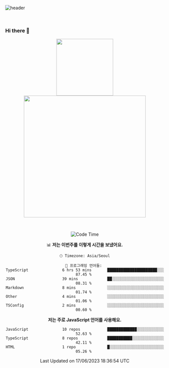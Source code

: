 ![header](https://capsule-render.vercel.app/api?type=waving&amp;color=timeGradient&amp;height=300&amp;section=header&amp;animation=fadeIn&amp;fontSize=55&amp;fontAlignY=40&amp;text=thornewater%20Github&amp;descSize=30)

<br>


### Hi there 👋

<div align="center">
   <p display="inline">
    <a href="https://github.com/thornewater">
     <img height="180" src="https://github-readme-stats.vercel.app/api?username=thornewater&theme=radical&show_icons=true" />
     <img width="386" src="https://github-readme-stats.vercel.app/api/top-langs/?username=thornewater&layout=compact&theme=radical&show_icons=true" />
    </a>
  </p>





<br>


<!--START_SECTION:waka-->
![Code Time](http://img.shields.io/badge/Code%20Time-397%20hrs%2055%20mins-blue)

📊 **저는 이번주를 이렇게 시간을 보냈어요.** 

```text
🕑︎ Timezone: Asia/Seoul

💬 프로그래밍 언어들: 
TypeScript               6 hrs 53 mins       ██████████████████████░░░   87.45 % 
JSON                     39 mins             ██░░░░░░░░░░░░░░░░░░░░░░░   08.31 % 
Markdown                 8 mins              ░░░░░░░░░░░░░░░░░░░░░░░░░   01.74 % 
Other                    4 mins              ░░░░░░░░░░░░░░░░░░░░░░░░░   01.06 % 
TSConfig                 2 mins              ░░░░░░░░░░░░░░░░░░░░░░░░░   00.60 % 
```

**저는 주로 JavaScript 언어를 사용해요.** 

```text
JavaScript               10 repos            █████████████░░░░░░░░░░░░   52.63 % 
TypeScript               8 repos             ███████████░░░░░░░░░░░░░░   42.11 % 
HTML                     1 repo              █░░░░░░░░░░░░░░░░░░░░░░░░   05.26 % 
```




 Last Updated on 17/06/2023 18:36:54 UTC
<!--END_SECTION:waka-->


<!--
**thornewater/thornewater** is a ✨ _special_ ✨ repository because its `README.md` (this file) appears on your GitHub profile.

Here are some ideas to get you started:

- 🔭 I’m currently working on ...
- 🌱 I’m currently learning ...
- 👯 I’m looking to collaborate on ...
- 🤔 I’m looking for help with ...
- 💬 Ask me about ...
- 📫 How to reach me: ...
- 😄 Pronouns: ...
- ⚡ Fun fact: ...
-->

